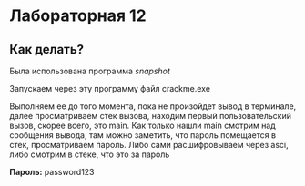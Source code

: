 # Лабораторная 12

## Как делать?

Была использована программа *snapshot* 

Запускаем через эту программу файл crackme.exe

Выполняем ее до того момента, пока не произойдет вывод в терминале, далее просматриваем стек вызова, находим первый пользовательский вызов, скорее всего, это main. Как только нашли main смотрим над сообщения вывода, там можно заметить, что пароль помещается в стек, просматриваем пароль. Либо сами расшифровываем через asci, либо смотрим в стеке, что это за пароль

**Пароль:** password123


